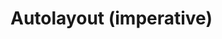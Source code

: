 # Autolayout (imperative)

<div id="example"></div>
<script type="application/javascript">
  new Vue({
    el: '#example',
    template: '<live-code class="full" :template="code" mode="html>iframe" :debounce="200" />',
    data: {
      code:
`
<body touch-action="none">
<script src="${location.origin+location.pathname}/global.js"><\/script>
<!-- pep.js provides the pointer events (pointermove, pointerdown, etc) -->
<script src="https://code.jquery.com/pep/0.4.3/pep.js"><\/script>

<style>
    body, html {
        width: 100%; height: 100%;
        margin: 0; padding: 0;
        overflow: hidden;
        touch-action: none; /* prevent touch drag from scrolling */
    }
</style>

<script type="module">
    const {
        AutoLayoutNode,
        Scene,
        AmbientLight,
        PointLight,
        DOMPlane,
        Sphere
    } = LUME

    LUME.useDefaultNames()

    const scene = new Scene().set({
        experimentalWebgl: true,
    })

    scene.mount(document.body)

    const ambientLight = new AmbientLight().set({
        intensity: 0.1,
    })

    scene.add(ambientLight)

    const pointLight = new PointLight().set({
        color: "white",
        position: "300 300 120",
        size: "0 0 0",
        castShadow: "true",
        intensity: "0.5",
    })

    scene.add(pointLight)

    const sphere = new Sphere().set({
        size: [10, 10, 10],
        color: "white",
        receiveShadow: false,
        castShadow: false,
        mountPoint: [0.5, 0.5, 0.5],
        style: "pointer-events: none",
    })

    sphere.setAttribute('has', 'basic-material')
    pointLight.add(sphere)

    const vfl1 = \`
        //viewport aspect-ratio:3/1 max-height:300
        H:|-[row:[child1(child2,child5)]-[child2]-[child5]]-|
        V:|-[row]-|
    \`
    const vfl2 = \`
        V:|-[child1(child3)]-[child3]-|
        V:|-[child2(child4)]-[child4]-|
        V:[child5(child4)]-|
        |-[child1(child2)]-[child2]-|
        |-[child3(child4,child5)]-[child4]-[child5]-|
    \`

    const layout = new AutoLayoutNode().set({
        size: [600, 400],
        position: "0 0 0",
        align: " 0.5 0.5 0",
        mountPoint: " 0.5 0.5 0",
        visualFormat: vfl2,
        style: "background: rgba(0,0,0,0.3)",
    })

    const text = \`
        This is a paragraph of text to show that it reflows when the
        size of the layout changes size so that the awesomeness can be
        observed in its fullness.
    \`

    const child1 = new DOMPlane().set({
        color: 'deeppink'
    })

    child1.textContent = text
    layout.add(child1, 'child1')

    const child2 = new DOMPlane().set({
        color: 'deeppink'
    })

    child2.textContent = text
    layout.add(child2, 'child2')

    const child3 = new DOMPlane().set({
        color: 'deeppink'
    })

    child3.textContent = text
    layout.add(child3, 'child3')

    const child4 = new DOMPlane().set({
        color: 'deeppink'
    })

    child4.textContent = text
    layout.add(child4, 'child4')

    const child5 = new DOMPlane().set({
        color: 'deeppink'
    })

    child5.textContent = text
    layout.add(child5, 'child5')

    scene.add(layout); // add layout to the scene

    layout.size = (x,y,z,t) => [ 600+200*Math.sin(t/1000), 400+200*Math.sin(t/1000), z ]

    document.addEventListener('pointermove', e => {
        e.preventDefault()
        pointLight.position.x = e.clientX
        pointLight.position.y = e.clientY
    })

    let lastSize = 'big'
    let size = 'big' // or 'small'

    layout.on('sizechange', ({x, y, z}) => {
        if (x <= 600) size = 'small'
        else size = 'big'

        if (lastSize !== size) {
            if (size === 'small') layout.visualFormat = vfl1
            else layout.visualFormat = vfl2
        }

        lastSize = size
    })

    Array.from( document.querySelectorAll('lume-dom-plane') ).forEach(plane => {
        // Because we have just created the elements and placed them into
        // the DOM, we have to wait for their GL objects to be loaded before
        // we can work with those underlying objects.
        plane.on('GL_LOAD', async () => {
            console.log('    DEBUG set material opacity in user code')

            // FIXME, props/attributes should work instead of this
            plane.three.material.opacity = 0.3
            plane.needsUpdate()
        })
    })

    pointLight.on('GL_LOAD', async () => {
        pointLight.three.shadow.radius = 2
        pointLight.three.distance = 800
        pointLight.three.shadow.bias = -0.01
        pointLight.needsUpdate()
    })
<\/script>
</body>
`
    },
  })
</script>
